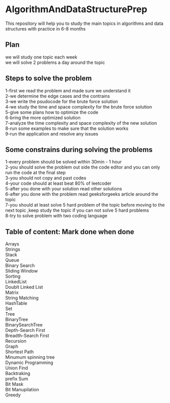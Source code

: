 # AlgorithmAndDataStructurePrep
This repository will help you to study the main topics in algorithms and data structures with practice in 6-8 months

## Plan 
we will study one topic each week  <br>
we will solve 2 problems a day around the topic  <br>

## Steps to solve the problem  <br>
1-first we read the problem and made sure we understand it <br>
2-we determine the edge cases and the contrains <br>
3-we write the psudocode for the brute force solution  <br>
4-we study the time and space complexity for the brute force solution  <br>
5-give some plans how to optimize the code <br>
6-bring the more optimized solution  <br>
7-analyze the time complexity and space complexity of the new solution  <br>
8-run some examples to make sure that the solution works  <br>
9-run the application and resolve any issues  <br>

## Some constrains during solving the problems
1-every problem should be solved within 30min - 1 hour  <br>
2-you should solve the problem out side the code editor and you can only run the code at the final step <br>
3-you should not copy and past codes <br>
4-your code should at least beat 80% of leetcoder  <br>
5-after you done with your solution read other solutions  <br>
6-after you done with the problem read geeksforgeeks article around the topic  <br>
7-you should at least solve 5 hard problem of the topic before moving to the next topic ,keep study the topic if you can not solve 5 hard problems <br>
8-try to solve problem with two coding language <br>



## Table of content: Mark done when done 

Arrays <br>
Strings <br>
Stack <br>
Queue <br>
Binary Search <br>
Sliding Window <br>
Sorting <br>
LinkedList <br>
Doublt Linked List <br>
Matrix <br>
String Matching <br>
HashTable <br>
Set <br>
Tree <br>
BinaryTree <br>
BinarySearchTree <br>
Depth-Search First <br>
Breadth-Search First <br>
Recursion <br>
Graph <br>
Shortest Path <br>
Minumum spinning tree <br>
Dynamic Programming <br>
Union Find <br>
Backtraking <br>
prefix Sum <br>
Bit Mask <br>
Bit Manupilation <br>
Greedy <br>
